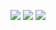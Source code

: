 <p align="center">
   <img src="https://github-readme-stats.vercel.app/api/top-langs/?username=ignasKavaliauskas&hide=java" />
  <img  src="https://github-readme-stats.vercel.app/api?username=ignasKavaliauskas&show_icons=true&line_height=30" />
  <img  src="https://komarev.com/ghpvc/?username=ignasKavaliauskas&style=flat-square" />
</p>
